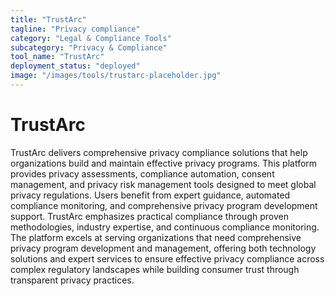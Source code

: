 ```yaml
---
title: "TrustArc"
tagline: "Privacy compliance"
category: "Legal & Compliance Tools"
subcategory: "Privacy & Compliance"
tool_name: "TrustArc"
deployment_status: "deployed"
image: "/images/tools/trustarc-placeholder.jpg"
---
```


# TrustArc

TrustArc delivers comprehensive privacy compliance solutions that help organizations build and maintain effective privacy programs. This platform provides privacy assessments, compliance automation, consent management, and privacy risk management tools designed to meet global privacy regulations. Users benefit from expert guidance, automated compliance monitoring, and comprehensive privacy program development support. TrustArc emphasizes practical compliance through proven methodologies, industry expertise, and continuous compliance monitoring. The platform excels at serving organizations that need comprehensive privacy program development and management, offering both technology solutions and expert services to ensure effective privacy compliance across complex regulatory landscapes while building consumer trust through transparent privacy practices.
